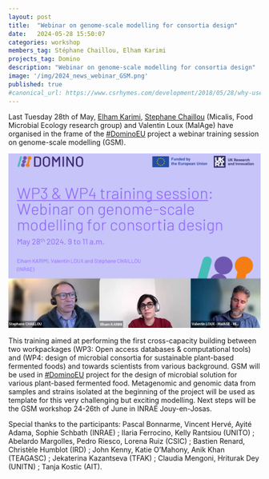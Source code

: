 ```yaml
---
layout: post
title:  "Webinar on genome-scale modelling for consortia design"
date:   2024-05-28 15:50:07
categories: workshop
members_tag: Stéphane Chaillou, Elham Karimi
projects_tag: Domino
description: "Webinar on genome-scale modelling for consortia design"
image: '/img/2024_news_webinar_GSM.png'
published: true
#canonical_url: https://www.csrhymes.com/development/2018/05/28/why-use-a-static-site-generator.html
---
```



Last Tuesday 28th of May, [Elham Karimi](/team/elham-karimi/), [Stephane Chaillou](/team/stephane-chaillou/) (Micalis, Food Microbial Ecology research group) and Valentin Loux (MaIAge) have organised in the frame of the [#DominoEU](https://www.domino-euproject.eu/) project a webinar training session on genome-scale modelling (GSM). 

![](/img/2024_news_webinar_GSM.png)

This training aimed at performing the first cross-capacity building between two workpackages (WP3: Open access databases & computational tools) and (WP4: design of microbial consortia for sustainable plant-based fermented foods) and towards scientists from various background. GSM will be used in [#DominoEU](https://www.domino-euproject.eu/) project for the design of microbial solution for various plant-based fermented food. Metagenomic and genomic data from samples and strains isolated at the beginning of the project will be used as template for this very challenging but exciting modelling. Next steps will be the GSM workshop 24-26th of June in INRAE Jouy-en-Josas. 


Special thanks to the participants:  Pascal Bonnarme, Vincent Hervé, Ayité Adama, Sophie Schbath  (INRAE) ; Ilaria Ferrocino, Kelly Rantsiou (UNITO) ; Abelardo Margolles, Pedro Riesco, Lorena Ruiz (CSIC) ; Bastien Renard, Christèle Humblot (IRD) ; John Kenny, Katie O’Mahony, Anik Khan  (TEAGASC) ; Jekaterina Kazantseva (TFAK) ; Claudia Mengoni, Hriturak Dey (UNITN) ; Tanja Kostic (AIT).  


